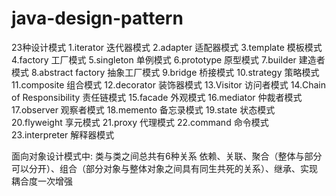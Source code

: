 # java-design-pattern
23种设计模式
1.iterator 迭代器模式
2.adapter 适配器模式
3.template 模板模式
4.factory 工厂模式
5.singleton 单例模式
6.prototype 原型模式
7.builder 建造者模式
8.abstract factory 抽象工厂模式
9.bridge 桥接模式
10.strategy 策略模式
11.composite 组合模式
12.decorator 装饰器模式
13.Visitor 访问者模式
14.Chain of Responsibility 责任链模式
15.facade 外观模式
16.mediator 仲裁者模式
17.observer 观察者模式
18.memento 备忘录模式
19.state 状态模式
20.flyweight 享元模式
21.proxy 代理模式
22.command 命令模式
23.interpreter 解释器模式


面向对象设计模式中:
类与类之间总共有6种关系
依赖、关联、聚合（整体与部分可以分开）、组合（部分对象与整体对象之间具有同生共死的关系）、继承、实现
耦合度一次增强
